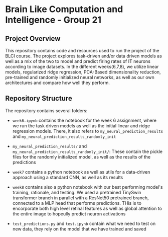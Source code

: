 # Brain Like Computation and Intelligence - Group 21

## Project Overview

This repository contains code and resources used to run the project of the BLCI course. The project explores task-driven and/or data driven models as well as a mix of the two to model and predict firing rates of IT neurons according to image datasets. In the different weeks(6,7,8), we utilize linear models, regularized ridge regression, PCA-Based dimensionality reduction, pre-trained and randomly initialized neural networks, as well as our own architectures and compare how well they perform.

## Repository Structure

The repository contains several folders:

- `week6.ipynb` contains the notebook for the week 6 assignment, where we run the task driven models as well as the initial linear and ridge regression models. There, it also refers to `my_neural_prediction_results` and `my_neural_prediction_results_randomly_init`

- `my_neural_prediction_results/` and `my_neural_prediction_results_randomly_init/`: These contain the pickle files for the randomly initialized model, as well as the results of the predictions

- `week7` contains a python notebook as well as utils for a data-driven approach using a standard CNN, as well as its results

- `week8` contains also a python notebook with our best performing model's training, rationale, and testing. We used a pretrained TinySwin transformer branch in parallel with a ResNet50 pretrained branch, connected to a MLP head that performs predictions. THis is to encorporate both high level retinal features as well as global attention to the entire image to hopeully predict neuron activations

- `test_predictions.py` and `test.ipynb` contain what we need to test on new data, they rely on the model that we have trained and saved